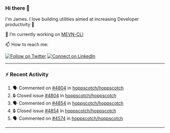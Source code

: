 ### Hi there 👋

I'm James. I love building utilities aimed at increasing Developer productivity :raised_hands: 

🔭 I’m currently working on [MEVN-CLI](https://github.com/madlabsinc/mevn-cli)

📫 How to reach me:

[![Follow on Twitter](https://img.shields.io/badge/--twitter?label=Twitter&logo=Twitter&style=social)](https://twitter.com/james_madhacks) [![Connect on LinkedIn](https://img.shields.io/badge/--linkedin?label=LinkedIn&logo=LinkedIn&style=social)](https://www.linkedin.com/in/jamesgeorge007)

---

### :zap: Recent Activity

<!--START_SECTION:activity-->
1. 🗣 Commented on [#4804](https://github.com/hoppscotch/hoppscotch/issues/4804#issuecomment-2720072752) in [hoppscotch/hoppscotch](https://github.com/hoppscotch/hoppscotch)
2. 🔒 Closed issue [#4804](https://github.com/hoppscotch/hoppscotch/issues/4804) in [hoppscotch/hoppscotch](https://github.com/hoppscotch/hoppscotch)
3. 🗣 Commented on [#4854](https://github.com/hoppscotch/hoppscotch/issues/4854#issuecomment-2720067961) in [hoppscotch/hoppscotch](https://github.com/hoppscotch/hoppscotch)
4. 🔒 Closed issue [#4854](https://github.com/hoppscotch/hoppscotch/issues/4854) in [hoppscotch/hoppscotch](https://github.com/hoppscotch/hoppscotch)
5. 🗣 Commented on [#4574](https://github.com/hoppscotch/hoppscotch/issues/4574#issuecomment-2720067192) in [hoppscotch/hoppscotch](https://github.com/hoppscotch/hoppscotch)
<!--END_SECTION:activity-->

---

<!--
**jamesgeorge007/jamesgeorge007** is a ✨ _special_ ✨ repository because its `README.md` (this file) appears on your GitHub profile.

Here are some ideas to get you started:

- 🌱 I’m currently learning ...
- 👯 I’m looking to collaborate on ...
- 🤔 I’m looking for help with ...
- 💬 Ask me about ...
- 😄 Pronouns: ...
- ⚡ Fun fact: ...
-->
